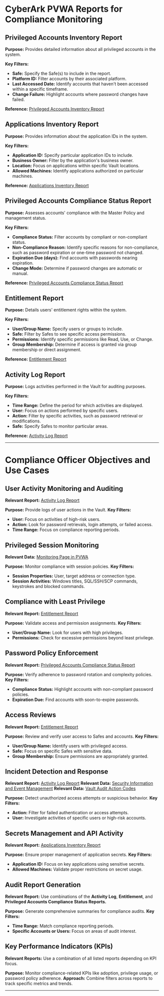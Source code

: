 # CyberArk PVWA Reports for Compliance Monitoring

## Privileged Accounts Inventory Report
**Purpose:** Provides detailed information about all privileged accounts in the system.

**Key Filters:**
- **Safe:** Specify the Safe(s) to include in the report.
- **Platform ID:** Filter accounts by their associated platform.
- **Last Accessed Date:** Identify accounts that haven't been accessed within a specific timeframe.
- **Change Failure:** Highlight accounts where password changes have failed.

**Reference:** [Privileged Accounts Inventory Report](https://docs.cyberark.com/pam-self-hosted/14.4/en/content/pasimp/reportsinpvwa.htm)

## Applications Inventory Report
**Purpose:** Provides information about the application IDs in the system.

**Key Filters:**
- **Application ID:** Specify particular application IDs to include.
- **Business Owner:** Filter by the application's business owner.
- **Location:** Focus on applications within specific Vault locations.
- **Allowed Machines:** Identify applications authorized on particular machines.

**Reference:** [Applications Inventory Report](https://docs.cyberark.com/pam-self-hosted/14.4/en/content/pasimp/reportsinpvwa.htm)

## Privileged Accounts Compliance Status Report
**Purpose:** Assesses accounts' compliance with the Master Policy and management status.

**Key Filters:**
- **Compliance Status:** Filter accounts by compliant or non-compliant status.
- **Non-Compliance Reason:** Identify specific reasons for non-compliance, such as password expiration or one-time password not changed.
- **Expiration Due (days):** Find accounts with passwords nearing expiration.
- **Change Mode:** Determine if password changes are automatic or manual.

**Reference:** [Privileged Accounts Compliance Status Report](https://docs.cyberark.com/pam-self-hosted/14.4/en/content/pasimp/reportsinpvwa.htm)

## Entitlement Report
**Purpose:** Details users' entitlement rights within the system.

**Key Filters:**
- **User/Group Name:** Specify users or groups to include.
- **Safe:** Filter by Safes to see specific access permissions.
- **Permissions:** Identify specific permissions like Read, Use, or Change.
- **Group Membership:** Determine if access is granted via group membership or direct assignment.

**Reference:** [Entitlement Report](https://docs.cyberark.com/pam-self-hosted/14.4/en/content/pasimp/reportsinpvwa.htm)

## Activity Log Report
**Purpose:** Logs activities performed in the Vault for auditing purposes.

**Key Filters:**
- **Time Range:** Define the period for which activities are displayed.
- **User:** Focus on actions performed by specific users.
- **Action:** Filter by specific activities, such as password retrieval or modifications.
- **Safe:** Specify Safes to monitor particular areas.

**Reference:** [Activity Log Report](https://docs.cyberark.com/pam-self-hosted/14.4/en/content/pasimp/reportsinpvwa.htm)

---

# Compliance Officer Objectives and Use Cases

## User Activity Monitoring and Auditing
**Relevant Report:** [Activity Log Report](https://docs.cyberark.com/pam-self-hosted/14.4/en/content/pasimp/reportsinpvwa.htm)

**Purpose:** Provide logs of user actions in the Vault.
**Key Filters:**
- **User:** Focus on activities of high-risk users.
- **Action:** Look for password retrievals, login attempts, or failed access.
- **Time Range:** Focus on compliance reporting periods.

## Privileged Session Monitoring
**Relevant Data:** [Monitoring Page in PVWA](https://docs.cyberark.com/pam-self-hosted/14.4/en/content/newui/newui-monitoring-privileged-sessions.htm)

**Purpose:** Monitor compliance with session policies.
**Key Filters:**
- **Session Properties:** User, target address or connection type.
- **Session Activities:** Windows titles, SQL/SSH/SCP commands, keystrokes and blocked commands.

## Compliance with Least Privilege
**Relevant Report:** [Entitlement Report](https://docs.cyberark.com/pam-self-hosted/14.4/en/content/pasimp/reportsinpvwa.htm)

**Purpose:** Validate access and permission assignments.
**Key Filters:**
- **User/Group Name:** Look for users with high privileges.
- **Permissions:** Check for excessive permissions beyond least privilege.

## Password Policy Enforcement
**Relevant Report:** [Privileged Accounts Compliance Status Report](https://docs.cyberark.com/pam-self-hosted/14.4/en/content/pasimp/reportsinpvwa.htm)

**Purpose:** Verify adherence to password rotation and complexity policies.
**Key Filters:**
- **Compliance Status:** Highlight accounts with non-compliant password policies.
- **Expiration Due:** Find accounts with soon-to-expire passwords.

## Access Reviews
**Relevant Report:** [Entitlement Report](https://docs.cyberark.com/pam-self-hosted/14.4/en/content/pasimp/reportsinpvwa.htm)

**Purpose:** Review and verify user access to Safes and accounts.
**Key Filters:**
- **User/Group Name:** Identify users with privileged access.
- **Safe:** Focus on specific Safes with sensitive data.
- **Group Membership:** Ensure permissions are appropriately granted.

## Incident Detection and Response
**Relevant Report:** [Activity Log Report](https://docs.cyberark.com/pam-self-hosted/14.4/en/content/pasimp/reportsinpvwa.htm)
**Relevant Data:** [Security Information and Event Management](https://docs.cyberark.com/pam-self-hosted/14.2/en/content/pasimp/dv-integrating-with-siem-applications.htm)
**Relevant Data:** [Vault Audit Action Codes](https://docs.cyberark.com/pam-self-hosted/14.2/en/content/pasref/vault%20audit%20action%20codes.htm)

**Purpose:** Detect unauthorized access attempts or suspicious behavior.
**Key Filters:**
- **Action:** Filter for failed authentication or access attempts.
- **User:** Investigate activities of specific users or high-risk accounts.

## Secrets Management and API Activity
**Relevant Report:** [Applications Inventory Report](https://docs.cyberark.com/pam-self-hosted/14.4/en/content/pasimp/reportsinpvwa.htm)

**Purpose:** Ensure proper management of application secrets.
**Key Filters:**
- **Application ID:** Focus on key applications using sensitive secrets.
- **Allowed Machines:** Validate proper restrictions on secret usage.

## Audit Report Generation
**Relevant Report:** Use combinations of the **Activity Log**, **Entitlement**, and **Privileged Accounts Compliance Status Reports.**

**Purpose:** Generate comprehensive summaries for compliance audits.
**Key Filters:**
- **Time Range:** Match compliance reporting periods.
- **Specific Accounts or Users:** Focus on areas of audit interest.

## Key Performance Indicators (KPIs)
**Relevant Reports:** Use a combination of all listed reports depending on KPI focus.

**Purpose:** Monitor compliance-related KPIs like adoption, privilege usage, or password policy adherence.
**Approach:** Combine filters across reports to track specific metrics and trends.

---